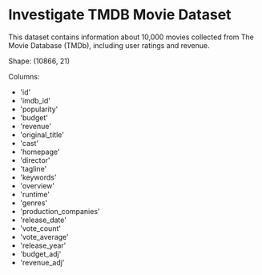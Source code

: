# Investigate TMDB Movie Dataset

This dataset contains information about 10,000 movies collected from The Movie Database (TMDb), including user ratings and revenue.

Shape: (10866, 21)

Columns:

- 'id'
- 'imdb_id'
- 'popularity'
- 'budget'
- 'revenue'
- 'original_title'
- 'cast'
- 'homepage'
- 'director'
- 'tagline'
- 'keywords'
- 'overview'
- 'runtime'
- 'genres'
- 'production_companies'
- 'release_date'
- 'vote_count'
- 'vote_average'
- 'release_year'
- 'budget_adj'
- 'revenue_adj'
